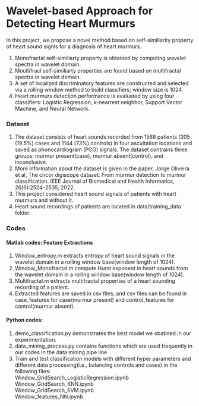 # Wavelet-based Approach for Detecting Heart Murmurs


In this project, we propose a novel method based on self-similiarity property of heart sound signls for a diagnosis of heart murmurs.
1. Monofractal self-similiarty property is obtained by computing wavelet spectra in wavelet domain.
2. Moultifracl self-similiarty properties are found based on multifractal spectra in wavelet domain.
3. A set of localized discriminatory features are constructed and selected via a rolling window method to build classifiers; window size is 1024.
4. Heart murmurs detection performance is evaluated by using four classifiers: Logistic Regression, k-nearrest neighbor, Support Vector Machine, and Neural Network.


### Dataset
1. The dataset consists of heart sounds recorded from 1568 patients (305 (19.5%) cases and 1144 (73%) controls) in four ascultation locations and saved as phonocardiogram (PCG) signals. The dataset contrains three groups: murmur present(case), murmur absent(control), and inconclusive.
2. More information about the dataset is given in the paper, Jorge Oliveira et al, The circor digiscope dataset: From murmur detection
to murmur classification. IEEE Journal of Biomedical and Health Informatics, 26(6):2524–2535, 2022.
3. This project considered heart sound signals of patients with heart murmurs and without it.
4. Heart sound recordings of patients are located in data/training_data folder.


### Codes<br />
#### Matlab codes: Feature Extractions
1. Window_entropy.m extracts entropy of heart sound signals in the wavelet domain in a rolling window base(window length of 1024).<br />
2. Window_Monofractal.m compute Hurst exponent in heart sounds from the wavelet domain in a rolling window base(window length of 1024).<br />
3. Multifractal.m extracts multifractal properties of a heart sounding recording of a patient.<br />
4. Extracted features are saved in csv files, and csv files can be found in case_features for case(murmur present) and control_features for control(murmur absent).


#### Python codes:
1. demo_classification.py demonstrates the best model we obatined in our experimentation.<br />
2. data_mining_process.py contains functions which are used frequently in our codes in the data mining pipe line.<br />
3. Train and test classification models with different hyper parameters and different data processing(i.e., balancing controls and cases) in the following files:<br />
    Window_GridSearch_LogisticRegression.ipynb<br />
    Window_GridSearch_KNN.ipynb<br />
    Window_GridSearch_SVM.ipynb<br />
    Window_features_NN.ipynb<br />
